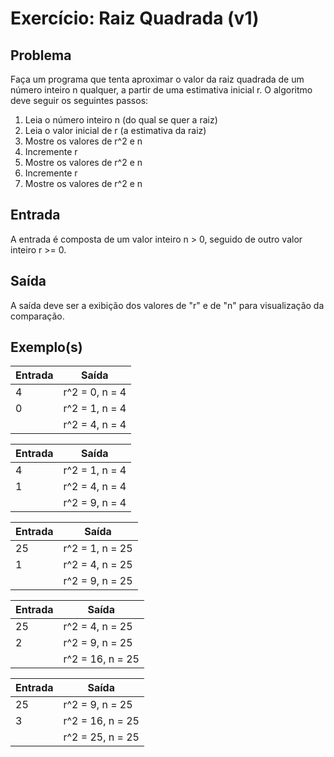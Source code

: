 Exercício: Raiz Quadrada (v1)
=============================


Problema
--------

Faça um programa que tenta aproximar o valor da raiz quadrada de um número inteiro n qualquer, a partir de uma estimativa inicial r. O algoritmo deve seguir os seguintes passos:

1. Leia o número inteiro n (do qual se quer a raiz)
2. Leia o valor inicial de r (a estimativa da raiz)
3. Mostre os valores de r^2 e n
4. Incremente r
5. Mostre os valores de r^2 e n
6. Incremente r
7. Mostre os valores de r^2 e n


Entrada
-------

A entrada é composta de um valor inteiro n > 0, seguido de outro valor inteiro r >= 0.


Saída
-----

A saída deve ser a exibição dos valores de "r" e de "n" para visualização da comparação.


Exemplo(s)
----------

| Entrada | Saída          |
|---------|----------------|
| 4       | r^2 = 0, n = 4 |
| 0       | r^2 = 1, n = 4 |
|         | r^2 = 4, n = 4 |


| Entrada | Saída          |
|---------|----------------|
| 4       | r^2 = 1, n = 4 |
| 1       | r^2 = 4, n = 4 |
|         | r^2 = 9, n = 4 |


| Entrada | Saída            |
|---------|------------------|
| 25      |  r^2 = 1, n = 25 |
| 1       |  r^2 = 4, n = 25 |
|         |  r^2 = 9, n = 25 |


| Entrada | Saída            |
|---------|------------------|
| 25      | r^2 = 4, n = 25  |
| 2       | r^2 = 9, n = 25  |
|         | r^2 = 16, n = 25 |


| Entrada | Saída             |
|---------|-------------------|
| 25      |  r^2 = 9, n = 25  |
| 3       |  r^2 = 16, n = 25 |
|         |  r^2 = 25, n = 25 |
